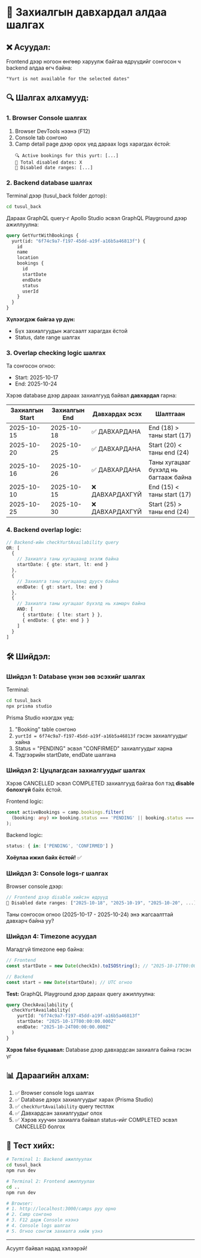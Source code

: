 # 🐛 Захиалгын давхардал алдаа шалгах

## ❌ Асуудал:
Frontend дээр ногоон өнгөөр харуулж байгаа өдрүүдийг сонгосон ч backend алдаа өгч байна:
```
"Yurt is not available for the selected dates"
```

## 🔍 Шалгах алхамууд:

### 1. Browser Console шалгах
1. Browser DevTools нээнэ (F12)
2. Console tab сонгоно
3. Camp detail page дээр орох үед дараах logs харагдах ёстой:
   ```
   🔍 Active bookings for this yurt: [...]
   🚫 Total disabled dates: X
   🚫 Disabled date ranges: [...]
   ```

### 2. Backend database шалгах

Terminal дээр (tusul_back folder дотор):
```bash
cd tusul_back
```

Дараах GraphQL query-г Apollo Studio эсвэл GraphQL Playground дээр ажиллуулна:

```graphql
query GetYurtWithBookings {
  yurt(id: "6f74c9a7-f197-45dd-a19f-a16b5a46813f") {
    id
    name
    location
    bookings {
      id
      startDate
      endDate
      status
      userId
    }
  }
}
```

**Хүлээгдэж байгаа үр дүн:**
- Бүх захиалгуудын жагсаалт харагдах ёстой
- Status, date range шалгах

### 3. Overlap checking logic шалгах

Та сонгосон огноо:
- Start: 2025-10-17
- End: 2025-10-24

Хэрэв database дээр дараах захиалгууд байвал **давхардал** гарна:

| Захиалгын Start | Захиалгын End | Давхардах эсэх | Шалтгаан |
|----------------|---------------|---------------|----------|
| 2025-10-15 | 2025-10-18 | ✅ ДАВХАРДАНА | End (18) > таны start (17) |
| 2025-10-20 | 2025-10-25 | ✅ ДАВХАРДАНА | Start (20) < таны end (24) |
| 2025-10-16 | 2025-10-26 | ✅ ДАВХАРДАНА | Таны хугацааг бүхэлд нь багтааж байна |
| 2025-10-10 | 2025-10-15 | ❌ ДАВХАРДАХГҮЙ | End (15) < таны start (17) |
| 2025-10-25 | 2025-10-30 | ❌ ДАВХАРДАХГҮЙ | Start (25) > таны end (24) |

### 4. Backend overlap logic:

```typescript
// Backend-ийн checkYurtAvailability query
OR: [
  {
    // Захиалга таны хугацаанд эхэлж байна
    startDate: { gte: start, lt: end }
  },
  {
    // Захиалга таны хугацаанд дуусч байна
    endDate: { gt: start, lte: end }
  },
  {
    // Захиалга таны хугацааг бүхэлд нь хамарч байна
    AND: [
      { startDate: { lte: start } },
      { endDate: { gte: end } }
    ]
  }
]
```

## 🛠️ Шийдэл:

### Шийдэл 1: Database үнэн зөв эсэхийг шалгах

Terminal:
```bash
cd tusul_back
npx prisma studio
```

Prisma Studio нээгдэх үед:
1. "Booking" table сонгоно
2. `yurtId = 6f74c9a7-f197-45dd-a19f-a16b5a46813f` гэсэн захиалгуудыг хайна
3. Status = "PENDING" эсвэл "CONFIRMED" захиалгуудыг харна
4. Тэдгээрийн startDate, endDate шалгана

### Шийдэл 2: Цуцлагдсан захиалгуудыг шалгах

Хэрэв CANCELLED эсвэл COMPLETED захиалгууд байгаа бол тэд **disable болохгүй** байх ёстой.

Frontend logic:
```typescript
const activeBookings = camp.bookings.filter(
  (booking: any) => booking.status === 'PENDING' || booking.status === 'CONFIRMED'
);
```

Backend logic:
```typescript
status: { in: ['PENDING', 'CONFIRMED'] }
```

**Хоёулаа ижил байх ёстой!** ✅

### Шийдэл 3: Console logs-г шалгах

Browser console дээр:
```javascript
// Frontend дээр disable хийсэн өдрүүд
🚫 Disabled date ranges: ["2025-10-18", "2025-10-19", "2025-10-20", ...]
```

Таны сонгосон огноо (2025-10-17 - 2025-10-24) энэ жагсаалттай давхарч байна уу?

### Шийдэл 4: Timezone асуудал

Магадгүй timezone өөр байна:
```typescript
// Frontend
const startDate = new Date(checkIn).toISOString(); // "2025-10-17T00:00:00.000Z"

// Backend
const start = new Date(startDate); // UTC огноо
```

**Test:** GraphQL Playground дээр дараах query ажиллуулна:
```graphql
query CheckAvailability {
  checkYurtAvailability(
    yurtId: "6f74c9a7-f197-45dd-a19f-a16b5a46813f"
    startDate: "2025-10-17T00:00:00.000Z"
    endDate: "2025-10-24T00:00:00.000Z"
  )
}
```

**Хэрэв false буцаавал:** Database дээр давхардсан захиалга байна гэсэн үг

## 📊 Дараагийн алхам:

1. ✅ Browser console logs шалгах
2. ✅ Database дээрх захиалгуудыг харах (Prisma Studio)
3. ✅ `checkYurtAvailability` query тестлэх
4. ✅ Давхардсан захиалгуудыг олох
5. ✅ Хэрэв хуучин захиалга байвал status-ийг COMPLETED эсвэл CANCELLED болгох

## 🎯 Тест хийх:

```bash
# Terminal 1: Backend ажиллуулах
cd tusul_back
npm run dev

# Terminal 2: Frontend ажиллуулах
cd ..
npm run dev

# Browser:
# 1. http://localhost:3000/camps руу орно
# 2. Camp сонгоно
# 3. F12 дарж Console нээнэ
# 4. Console logs шалгах
# 5. Огноо сонгож захиалга хийж үзнэ
```

---

Асуулт байвал надад хэлээрэй!

